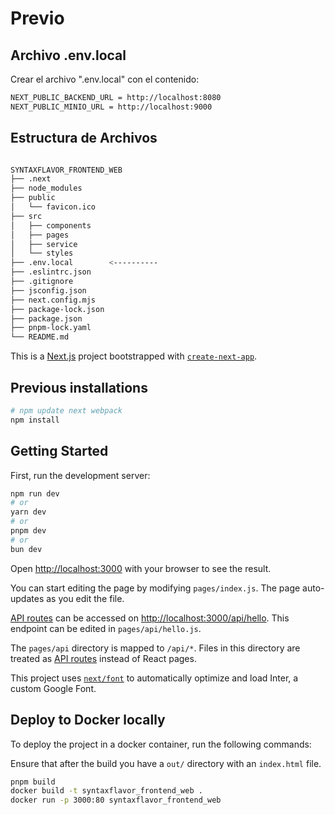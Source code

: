 # Previo
## Archivo .env.local
Crear el archivo ".env.local" con el contenido:

```bash
NEXT_PUBLIC_BACKEND_URL = http://localhost:8080
NEXT_PUBLIC_MINIO_URL = http://localhost:9000
```
## Estructura de Archivos

```bash

SYNTAXFLAVOR_FRONTEND_WEB
├── .next
├── node_modules
├── public
│   └── favicon.ico
├── src
│   ├── components
│   ├── pages
│   ├── service
│   └── styles
├── .env.local        <----------
├── .eslintrc.json
├── .gitignore
├── jsconfig.json
├── next.config.mjs
├── package-lock.json
├── package.json
├── pnpm-lock.yaml
└── README.md
```

This is a [Next.js](https://nextjs.org/) project bootstrapped with [`create-next-app`](https://github.com/vercel/next.js/tree/canary/packages/create-next-app).

## Previous installations

```bash
# npm update next webpack
npm install
```

## Getting Started

First, run the development server:

```bash
npm run dev
# or
yarn dev
# or
pnpm dev
# or
bun dev
```

Open [http://localhost:3000](http://localhost:3000) with your browser to see the result.

You can start editing the page by modifying `pages/index.js`. The page auto-updates as you edit the file.

[API routes](https://nextjs.org/docs/api-routes/introduction) can be accessed on [http://localhost:3000/api/hello](http://localhost:3000/api/hello). This endpoint can be edited in `pages/api/hello.js`.

The `pages/api` directory is mapped to `/api/*`. Files in this directory are treated as [API routes](https://nextjs.org/docs/api-routes/introduction) instead of React pages.

This project uses [`next/font`](https://nextjs.org/docs/basic-features/font-optimization) to automatically optimize and load Inter, a custom Google Font.

## Deploy to Docker locally

To deploy the project in a docker container, run the following commands:

Ensure that after the build you have a `out/` directory with an `index.html` file.

```bash
pnpm build
docker build -t syntaxflavor_frontend_web .
docker run -p 3000:80 syntaxflavor_frontend_web
```
